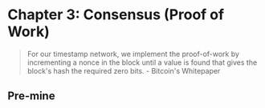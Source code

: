 # Chapter 3: Consensus (Proof of Work)

> For our timestamp network, we implement the proof-of-work by incrementing a nonce in the block until a value is found that gives the block's hash the required zero bits. - Bitcoin's Whitepaper

## Pre-mine